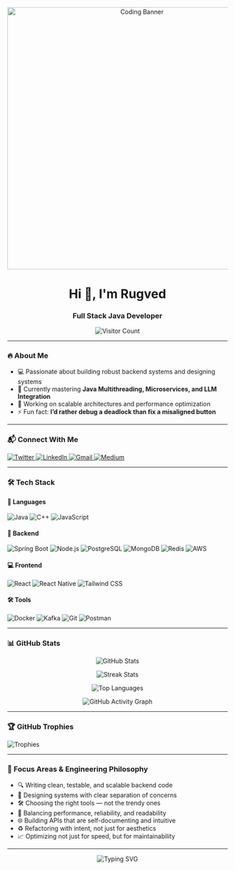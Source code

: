 <div align="center">
  <img src="https://cdn.dribbble.com/users/730703/screenshots/6581243/avento.gif" alt="Coding Banner" width="600"/>
  <h1>Hi 👋, I'm Rugved</h1>
  <h3>Full Stack Java Developer</h3>
  
  ![Visitor Count](https://komarev.com/ghpvc/?username=rugved7&label=Profile%20views&color=0e75b6&style=flat)
</div>

---

### 🔥 About Me
- 💻 Passionate about building robust backend systems and designing systems 
- 🌱 Currently mastering **Java Multithreading, Microservices, and LLM Integration**  
- 🚀 Working on scalable architectures and performance optimization  
- ⚡ Fun fact: **I’d rather debug a deadlock than fix a misaligned button**

---

### 📬 Connect With Me
<p align="left">
  <a href="https://twitter.com/rugved_03" target="_blank">
    <img src="https://img.shields.io/badge/Twitter-1DA1F2?style=for-the-badge&logo=twitter&logoColor=white" alt="Twitter"/>
  </a>
  <a href="https://linkedin.com/in/rugvedagasti" target="_blank">
    <img src="https://img.shields.io/badge/LinkedIn-0077B5?style=for-the-badge&logo=linkedin&logoColor=white" alt="LinkedIn"/>
  </a>
  <a href="mailto:rugvedagasti7@gmail.com" target="_blank">
    <img src="https://img.shields.io/badge/Gmail-D14836?style=for-the-badge&logo=gmail&logoColor=white" alt="Gmail"/>
  </a>
  <a href="https://medium.com/@rugvedagasti" target="_blank">
    <img src="https://img.shields.io/badge/Medium-12100E?style=for-the-badge&logo=medium&logoColor=white" alt="Medium"/>
  </a>
</p>

---

### 🛠️ Tech Stack

#### 📜 Languages
![Java](https://img.shields.io/badge/Java-ED8B00?style=for-the-badge&logo=openjdk&logoColor=white)
![C++](https://img.shields.io/badge/C%2B%2B-00599C?style=for-the-badge&logo=c%2B%2B&logoColor=white)
![JavaScript](https://img.shields.io/badge/JavaScript-F7DF1E?style=for-the-badge&logo=javascript&logoColor=black)

#### 🚀 Backend
![Spring Boot](https://img.shields.io/badge/Spring_Boot-6DB33F?style=for-the-badge&logo=spring-boot&logoColor=white)
![Node.js](https://img.shields.io/badge/Node.js-339933?style=for-the-badge&logo=nodedotjs&logoColor=white)
![PostgreSQL](https://img.shields.io/badge/PostgreSQL-316192?style=for-the-badge&logo=postgresql&logoColor=white)
![MongoDB](https://img.shields.io/badge/MongoDB-47A248?style=for-the-badge&logo=mongodb&logoColor=white)
![Redis](https://img.shields.io/badge/Redis-DC382D?style=for-the-badge&logo=redis&logoColor=white)
![AWS](https://img.shields.io/badge/AWS-232F3E?style=for-the-badge&logo=amazon-aws&logoColor=white)

#### 💻 Frontend
![React](https://img.shields.io/badge/React-20232A?style=for-the-badge&logo=react&logoColor=61DAFB)
![React Native](https://img.shields.io/badge/React_Native-20232A?style=for-the-badge&logo=react&logoColor=61DAFB)
![Tailwind CSS](https://img.shields.io/badge/Tailwind_CSS-38B2AC?style=for-the-badge&logo=tailwind-css&logoColor=white)

#### 🛠️ Tools
![Docker](https://img.shields.io/badge/Docker-2496ED?style=for-the-badge&logo=docker&logoColor=white)
![Kafka](https://img.shields.io/badge/Apache_Kafka-231F20?style=for-the-badge&logo=apache-kafka&logoColor=white)
![Git](https://img.shields.io/badge/Git-F05032?style=for-the-badge&logo=git&logoColor=white)
![Postman](https://img.shields.io/badge/Postman-FF6C37?style=for-the-badge&logo=postman&logoColor=white)

---

### 📊 GitHub Stats

<div align="center">
  
  ![GitHub Stats](https://github-readme-stats.vercel.app/api?username=rugved7&show_icons=true&theme=radical&hide_border=true)
  
  ![Streak Stats](https://streak-stats.demolab.com/?user=rugved7&theme=radical&hide_border=true)
  
  ![Top Languages](https://github-readme-stats.vercel.app/api/top-langs/?username=rugved7&layout=compact&theme=radical&hide_border=true)
  
  ![GitHub Activity Graph](https://github-readme-activity-graph.vercel.app/graph?username=rugved7&theme=radical&hide_border=true&area=true)
  
</div>

---

### 🏆 GitHub Trophies
![Trophies](https://github-profile-trophy.vercel.app/?username=rugved7&theme=radical&no-frame=true&margin-w=15&row=2&column=4)

---

### 🧠 Focus Areas & Engineering Philosophy

- 🔍  Writing clean, testable, and scalable backend code  
- 🧩  Designing systems with clear separation of concerns  
- 🛠️  Choosing the right tools — not the trendy ones  
- 🚦  Balancing performance, reliability, and readability  
- 🌐  Building APIs that are self-documenting and intuitive  
- ♻️  Refactoring with intent, not just for aesthetics  
- 📈  Optimizing not just for speed, but for maintainability  

---

<div align="center">
  <img src="https://readme-typing-svg.demolab.com?font=Fira+Code&pause=1000&color=FF2D00&center=true&vCenter=true&width=435&lines=Building+scalable+solutions;Debugging+with+passion;Learning+everyday;Coffee+%3C3+Code" alt="Typing SVG" />
</div>
